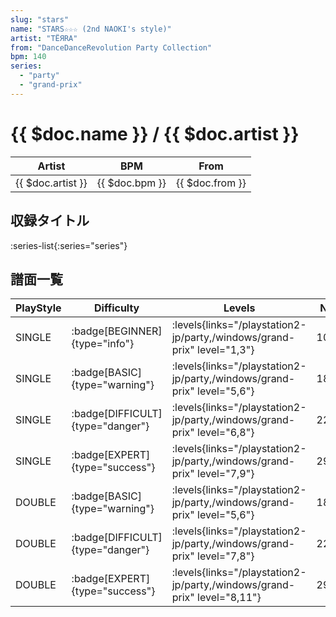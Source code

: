 ```yaml
---
slug: "stars"
name: "STARS☆☆☆ (2nd NAOKI's style)"
artist: "TËЯRA"
from: "DanceDanceRevolution Party Collection"
bpm: 140
series:
  - "party"
  - "grand-prix"
---
```


# {{ $doc.name }} / {{ $doc.artist }}

|Artist|BPM|From|
|------|---|----|
|{{ $doc.artist }}|{{ $doc.bpm }}|{{ $doc.from }}|

## 収録タイトル

:series-list{:series="series"}

## 譜面一覧

|PlayStyle|Difficulty|Levels|Notes|Movie|
|---------|----------|------|-----|-----|
|SINGLE| :badge[BEGINNER]{type="info"}| :levels{links="/playstation2-jp/party,/windows/grand-prix" level="1,3"}|105/0||
|SINGLE| :badge[BASIC]{type="warning"}| :levels{links="/playstation2-jp/party,/windows/grand-prix" level="5,6"}|184/14||
|SINGLE| :badge[DIFFICULT]{type="danger"}| :levels{links="/playstation2-jp/party,/windows/grand-prix" level="6,8"}|223/14||
|SINGLE| :badge[EXPERT]{type="success"}| :levels{links="/playstation2-jp/party,/windows/grand-prix" level="7,9"}|294/22||
|DOUBLE| :badge[BASIC]{type="warning"}| :levels{links="/playstation2-jp/party,/windows/grand-prix" level="5,6"}|188/17||
|DOUBLE| :badge[DIFFICULT]{type="danger"}| :levels{links="/playstation2-jp/party,/windows/grand-prix" level="7,8"}|224/14||
|DOUBLE| :badge[EXPERT]{type="success"}| :levels{links="/playstation2-jp/party,/windows/grand-prix" level="8,11"}|295/21||

